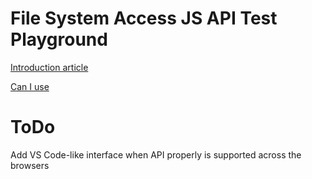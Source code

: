 # File System Access JS API Test Playground

[Introduction article](https://css-tricks.com/getting-started-with-the-file-system-access-api/)

[Can I use](https://caniuse.com/native-filesystem-api)

# ToDo

Add VS Code-like interface when API properly is supported across the browsers